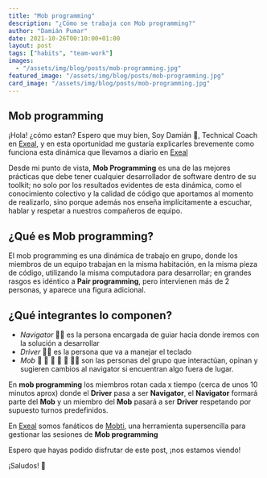 ```yaml
---
title: "Mob programming"
description: "¿Cómo se trabaja con Mob programming?"
author: "Damián Pumar"
date: 2021-10-26T00:10:00+01:00
layout: post
tags: ["habits", "team-work"]
images:
  - "/assets/img/blog/posts/mob-programming.jpg"
featured_image: "/assets/img/blog/posts/mob-programming.jpg"
card_image: "/assets/img/blog/posts/mob-programming.jpg"
---
```


## Mob programming

¡Hola! ¿cómo estan? Espero que muy bien, Soy Damián 👋, Technical Coach en [Exeal](https://www.exeal.com/), y en esta oportunidad me gustaría explicarles brevemente como funciona esta dinámica que llevamos a diario en [Exeal](https://www.exeal.com/)

Desde mi punto de vista, **Mob Programming** es una de las mejores prácticas que debe tener cualquier desarrollador de software dentro de su toolkit; no solo por los resultados evidentes de esta dinámica, como el conocimiento colectivo y la calidad de código que aportamos al momento de realizarlo, sino porque además nos enseña implícitamente a escuchar, hablar y respetar a nuestros compañeros de equipo.

## ¿Qué es Mob programming?

El mob programming es una dinámica de trabajo en grupo, donde los miembros de un equipo trabajan en la misma habitación, en la misma pieza de código, utilizando la misma computadora para desarrollar; en grandes rasgos es idéntico a **Pair programming**, pero intervienen más de 2 personas, y aparece una figura adicional.

## ¿Qué integrantes lo componen?

- _Navigator_ 👨‍🏫 es la persona encargada de guiar hacia donde iremos con la solución a desarrollar
- _Driver_ 👩‍💻 es la persona que va a manejar el teclado
- _Mob_ 🧒 👦 👩 🧑 👨 👩‍🦱 son las personas del grupo que interactúan, opinan y sugieren cambios al navigator si encuentran algo fuera de lugar.

En **mob programming** los miembros rotan cada x tiempo (cerca de unos 10 minutos aprox) donde el **Driver** pasa a ser **Navigator**, el **Navigator** formará parte del **Mob** y un miembro del **Mob** pasará a ser **Driver** respetando por supuesto turnos predefinidos.

En [Exeal](https://www.exeal.com/) somos fanáticos de [Mobti](https://mobti.me/), una herramienta supersencilla para gestionar las sesiones de **Mob programming**

Espero que hayas podido disfrutar de este post, ¡nos estamos viendo!

¡Saludos! 🖖
